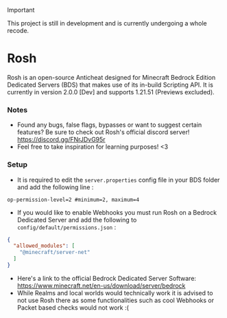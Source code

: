 > [!IMPORTANT]
> This project is still in development and is currently undergoing a whole recode.

# Rosh
Rosh is an open-source Anticheat designed for Minecraft Bedrock Edition Dedicated Servers (BDS) that makes use of its in-build Scripting API.
It is currently in version 2.0.0 [Dev] and supports 1.21.51 (Previews excluded).

### Notes
- Found any bugs, false flags, bypasses or want to suggest certain features? Be sure to check out Rosh's official discord server!
  https://discord.gg/FNrJDvG95r
- Feel free to take inspiration for learning purposes! <3

### Setup
- It is required to edit the ```server.properties``` config file in your BDS folder and add the following line :
```properties
op-permission-level=2 #minimum=2, maximum=4
```
- If you would like to enable Webhooks you must run Rosh on a Bedrock Dedicated Server and add the following to `config/default/permissions.json` :
```json
{
  "allowed_modules": [
    "@minecraft/server-net"
  ]
}
```
- Here's a link to the official Bedrock Dedicated Server Software:
  https://www.minecraft.net/en-us/download/server/bedrock
- While Realms and local worlds would technically work it is advised to not use Rosh there as some functionalities such as cool Webhooks or Packet based checks would not work :(
